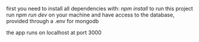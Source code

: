 first you need to install all dependencies with: *npm install*
to run this project run *npm run dev* on your machine and have access to the database, provided through a .env for mongodb

the app runs on localhost at port 3000
